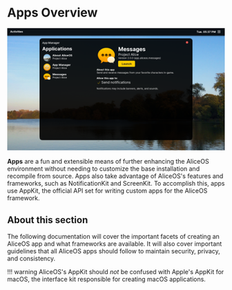 # Apps Overview

![AppManager screenshot](../images/system/app-manager.png)

**Apps** are a fun and extensible means of further enhancing the AliceOS environment without needing to customize the base installation and recompile from source. Apps also take advantage of AliceOS's features and frameworks, such as NotificationKit and ScreenKit. To accomplish this, apps use AppKit, the official API set for writing custom apps for the AliceOS framework. 

## About this section

The following documentation will cover the important facets of creating an AliceOS app and what frameworks are available. It will also cover important guidelines that all AliceOS apps should follow to maintain security, privacy, and consistency.

!!! warning
    AliceOS's AppKit should _not_ be confused with Apple's AppKit for macOS, the interface kit responsible for creating macOS applications.
